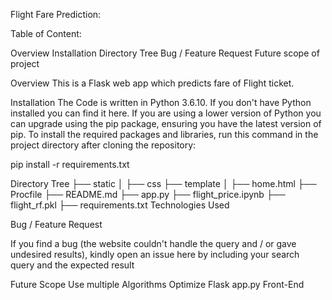 Flight Fare Prediction:

Table of Content:

Overview
Installation
Directory Tree
Bug / Feature Request
Future scope of project


Overview
This is a Flask web app which predicts fare of Flight ticket.


Installation
The Code is written in Python 3.6.10. If you don't have Python installed you can find it here. If you are using a lower version of Python you can upgrade using the pip package, ensuring you have the latest version of pip. To install the required packages and libraries, run this command in the project directory after cloning the repository:

pip install -r requirements.txt


Directory Tree
├── static 
│   ├── css
├── template
│   ├── home.html
├── Procfile
├── README.md
├── app.py
├── flight_price.ipynb
├── flight_rf.pkl
├── requirements.txt
Technologies Used


  

Bug / Feature Request

If you find a bug (the website couldn't handle the query and / or gave undesired results), kindly open an issue here by including your search query and the expected result

Future Scope
Use multiple Algorithms
Optimize Flask app.py
Front-End
